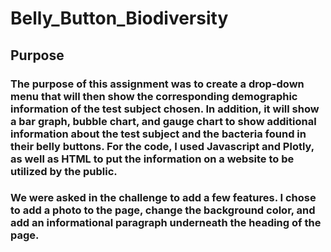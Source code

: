 # Belly_Button_Biodiversity

## Purpose

### The purpose of this assignment was to create a drop-down menu that will then show the corresponding demographic information of the test subject chosen. In addition, it will show a bar graph, bubble chart, and gauge chart to show additional information about the test subject and the bacteria found in their belly buttons. For the code, I used Javascript and Plotly, as well as HTML to put the information on a website to be utilized by the public.

### We were asked in the challenge to add a few features. I chose to add a photo to the page, change the background color, and add an informational paragraph underneath the heading of the page.
